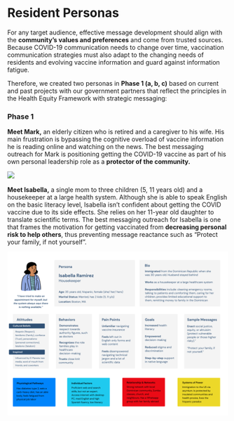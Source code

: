 # Resident Personas

For any target audience, effective message development should align with the **community’s values and preferences** and come from trusted sources. Because COVID-19 communication needs to change over time, vaccination communication strategies must also adapt to the changing needs of residents and evolving vaccine information and guard against information fatigue. 

Therefore, we created two personas in **Phase 1 \(a, b, c\)** based on current and past projects with our government partners that reflect the principles in the Health Equity Framework with strategic messaging:

### Phase 1

**Meet Mark,** an elderly citizen who is retired and a caregiver to his wife. His main frustration is bypassing the cognitive overload of vaccine information he is reading online and watching on the news. The best messaging outreach for Mark is positioning getting the COVID-19 vaccine as part of his own personal leadership role as a **protector of the community.** 

![](https://lh4.googleusercontent.com/iAc-1tB7-1kuH7OtdsNRRiiObHulaLZowes1FbOIDZILIrPKv-QoHyEFLhuLUhAU2Db2TTNiG8Ilfk-Os3TLO0dwfWxPgT67kpWoNGIthF0i8XVixuLwJ1ZfVZnCBriJLNo6HWgD)

**Meet Isabella,** a single mom to three children \(5, 11 years old\) and a housekeeper at a large health system. Although she is able to speak English on the basic literacy level, Isabella isn’t confident about getting the COVID vaccine due to its side effects. She relies on her 11-year old daughter to translate scientific terms. The best messaging outreach for Isabella is one that frames the motivation for getting vaccinated from **decreasing personal risk to help others**, thus preventing message reactance such as “Protect your family, if not yourself”.

![](../.gitbook/assets/personas-2-isabella%20%281%29.png)


